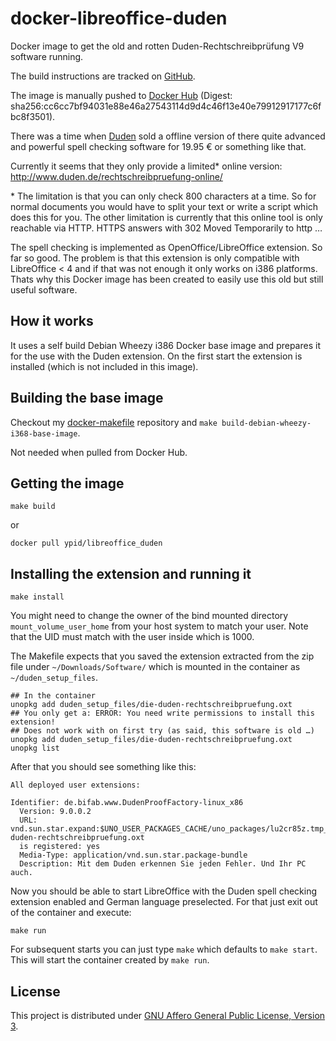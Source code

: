 # docker-libreoffice-duden

Docker image to get the old and rotten Duden-Rechtschreibprüfung V9 software running.

The build instructions are tracked on [GitHub][this.project_github_url].

The image is manually pushed to [Docker Hub][this.project_docker_hub_url] (Digest: sha256:cc6cc7bf94031e88e46a27543114d9d4c46f13e40e79912917177c6fbc8f3501).

[this.project_docker_hub_url]: https://hub.docker.com/r/ypid/libreoffice_duden/
[this.project_github_url]: https://github.com/ypid/docker-libreoffice-duden

There was a time when [Duden](http://www.duden.de) sold a offline version of there quite advanced and powerful spell checking software for 19.95 € or something like that.

Currently it seems that they only provide a limited\* online version: http://www.duden.de/rechtschreibpruefung-online/

\* The limitation is that you can only check 800 characters at a time. So for normal documents you would have to split your text or write a script which does this for you.
The other limitation is currently that this online tool is only reachable via HTTP. HTTPS answers with 302 Moved Temporarily to http …

The spell checking is implemented as OpenOffice/LibreOffice extension. So far so good. The problem is that this extension is only compatible with LibreOffice < 4 and if that was not enough it only works on i386 platforms. Thats why this Docker image has been created to easily use this old but still useful software.

## How it works

It uses a self build Debian Wheezy i386 Docker base image and prepares it for the use with the Duden extension. On the first start the extension is installed (which is not included in this image).

## Building the base image

Checkout my [docker-makefile](https://github.com/ypid/docker-makefile) repository and `make build-debian-wheezy-i368-base-image`.

Not needed when pulled from Docker Hub.

## Getting the image

```Shell
make build
```

or

```Shell
docker pull ypid/libreoffice_duden
```

## Installing the extension and running it

```Shell
make install
```

You might need to change the owner of the bind mounted directory `mount_volume_user_home` from your host system to match your user. Note that the UID must match with the user inside which is 1000.

The Makefile expects that you saved the extension extracted from the zip file under `~/Downloads/Software/` which is mounted in the container as `~/duden_setup_files`.

```Shell
## In the container
unopkg add duden_setup_files/die-duden-rechtschreibpruefung.oxt
## You only get a: ERROR: You need write permissions to install this extension!
## Does not work with on first try (as said, this software is old …)
unopkg add duden_setup_files/die-duden-rechtschreibpruefung.oxt
unopkg list
```

After that you should see something like this:

    All deployed user extensions:

    Identifier: de.bifab.www.DudenProofFactory-linux_x86
      Version: 9.0.0.2
      URL: vnd.sun.star.expand:$UNO_USER_PACKAGES_CACHE/uno_packages/lu2cr85z.tmp_/die-duden-rechtschreibpruefung.oxt
      is registered: yes
      Media-Type: application/vnd.sun.star.package-bundle
      Description: Mit dem Duden erkennen Sie jeden Fehler. Und Ihr PC auch.

Now you should be able to start LibreOffice with the Duden spell checking extension enabled and German language preselected.
For that just exit out of the container and execute:

```Shell
make run
```

For subsequent starts you can just type `make` which defaults to `make start`. This will start the container created by `make run`.

## License

This project is distributed under [GNU Affero General Public License, Version 3][AGPLv3].

[AGPLv3]: https://github.com/jchaney/owncloud/blob/master/LICENSE
